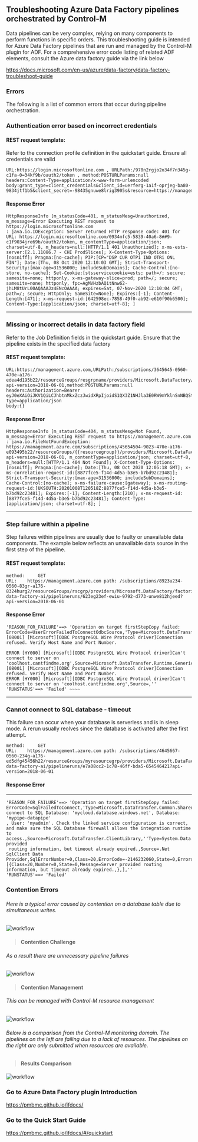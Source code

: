 ## Troubleshooting Azure Data Factory pipelines orchestrated by Control-M
Data pipelines can be very complex, relying on many components to perform functions in specific orders.
This troubleshooting guide is intended for Azure Data Factory pipelines that are run and managed by the Control-M plugin for 
ADF.
For a comprehensive error code listing of related ADF elements, consult the Azure data factory guide via the link below

https://docs.microsoft.com/en-us/azure/data-factory/data-factory-troubleshoot-guide
### Errors
The following is a list of common errors that occur during pipeline orchestration.
### Authentication error based on incorrect credentials
#### REST request template:
Refer to the connection profile definition in the quickstart guide. Ensure all credentials are valid
``` 
URL:https://login.microsoftonline.com , URLPath:/978n2rgjo2o34f7n345g-c1fa-0=34kf9b/oauth2/token , method:POSTURLParams:null
headers:Content-Type=application/x-www-form-urlencoded
body:grant_type=client_credentials&client_id=uerferg-1a1f-oprjeg-ba80-9834jtf1b5&client_secret=-98435gnuwe8lrig3905s&resource=https://management.azure.com/
```
#### Response Error
``` 
HttpResponseInfo [m_statusCode=401, m_statusMesg=Unauthorized, m_message=Error Executing REST request to https://login.microsoftonline.com 
: java.io.IOException: Server returned HTTP response code: 401 for URL: https://login.microsoftonline.com/0934mfc5-5839-40a6-8##9-c1f9034jre69b/oauth2/token, m_contentType=application/json; charset=utf-8, m_headers=null:[HTTP/1.1 401 Unauthorized]; x-ms-ests-server:[2.1.11086.7 - CHI ProdSlices]; X-Content-Type-Options:[nosniff]; Pragma:[no-cache]; P3P:[CP="DSP CUR OTPi IND OTRi ONL FIN"]; Date:[Thu, 08 Oct 2020 12:10:03 GMT]; Strict-Transport-Security:[max-age=31536000; includeSubDomains]; Cache-Control:[no-store, no-cache]; Set-Cookie:[stsservicecookie=ests; path=/; secure; samesite=none; httponly, x-ms-gateway-slice=prod; path=/; secure; samesite=none; httponly, fpc=AgMVHzbAQitNnw62-jhLM8tUrL00AQAAAJz4ENcOAAAA; expires=Sat, 07-Nov-2020 12:10:04 GMT; path=/; secure; HttpOnly; SameSite=None]; Expires:[-1]; Content-Length:[471]; x-ms-request-id:[642598ec-7858-49f0-ab92-e610f90b6500]; Content-Type:[application/json; charset=utf-8]; ]
```
-------------------------------------------
### Missing or incorrect details in data factory field
Refer to the Job Definition fields in the quickstart guide. Ensure that the pipeline exists in the specified data factory
#### REST request template:
``` 
URL:https://management.azure.com,URLPath:/subscriptions/3645645-0560-470e-a176-edea4d195b22/resourceGroups/resgrpname/providers/Microsoft.DataFactory/factories/factoryname/pipelines/bla/createRun?api-version=2018-06-01,method:POSTURLParams:null
headers:Authorization=Bearer eyJ0eXAiOiJKV1QiLCJhbtnMkxZczJwidXRpIjoidS1QX3Z1NHJla3E0RW9mYklnSnNBQSt6pIcP16Izhf3ChDTB5GzA4tB6j0A&Content-Type=application/json
body:{}
```
#### Response Error
```
HttpResponseInfo [m_statusCode=404, m_statusMesg=Not Found, m_message=Error Executing REST request to https://management.azure.com 
: java.io.FileNotFoundException: https://management.azure.com/subscriptions/45654504-9023-470e-a176-e093495b22/resourceGroups/{{resourcegroup}}/providers/Microsoft.DataFactory/factories/bla/pipelines/bla/createRun?api-version=2018-06-01, m_contentType=application/json; charset=utf-8, m_headers=null:[HTTP/1.1 404 Not Found]; X-Content-Type-Options:[nosniff]; Pragma:[no-cache]; Date:[Thu, 08 Oct 2020 12:05:18 GMT]; x-ms-correlation-request-id:[8877fce5-f14d-4d5a-b3e5-b7bd92c23481]; Strict-Transport-Security:[max-age=31536000; includeSubDomains]; Cache-Control:[no-cache]; x-ms-failure-cause:[gateway]; x-ms-routing-request-id:[UKSOUTH:20201008T120518Z:8877fce5-f14d-4d5a-b3e5-b7bd92c23481]; Expires:[-1]; Content-Length:[210]; x-ms-request-id:[8877fce5-f14d-4d5a-b3e5-b7bd92c23481]; Content-Type:[application/json; charset=utf-8]; ]
```
-------------------------------------------
### Step failure within a pipeline
Step failures within pipelines are usually due to faulty or unavailable data components.
The example below reflects an unavailable data source in the first step of the pipeline.
#### REST request template:
```
method: 	GET
URL: 	https://management.azure.com path: /subscriptions/8923u234-0560-83gr-a176-8324hurg2/resourceGroups/rscgrp/providers/Microsoft.DataFactory/factories/my-data-factory-ai/pipelineruns/623eg23ef-ewiu-9792-d773-unwe812hjeed?api-version=2018-06-01
```
#### Response Error
```
'REASON_FOR_FAILURE'==> 'Operation on target firstStepCopy failed: ErrorCode=UserErrorFailedToConnectOdbcSource,'Type=Microsoft.DataTransfer.Common.Shared.HybridDeliveryException,Message=ERROR [08001] [Microsoft][ODBC PostgreSQL Wire Protocol driver]Connection refused. Verify Host Name and Port Number.

ERROR [HY000] [Microsoft][ODBC PostgreSQL Wire Protocol driver]Can't connect to server on 'coolhost.cantfindme.org',Source=Microsoft.DataTransfer.Runtime.GenericOdbcConnectors,''Type=System.Data.Odbc.OdbcException,Message=ERROR [08001] [Microsoft][ODBC PostgreSQL Wire Protocol driver]Connection refused. Verify Host Name and Port Number.
ERROR [HY000] [Microsoft][ODBC PostgreSQL Wire Protocol driver]Can't connect to server on 'coolhost.cantfindme.org',Source=,'' 
'RUNSTATUS'==> 'Failed' ~~~~
```
-------------------------------------------
### Cannot connect to SQL database - timeout
This failure can occur when your database is serverless and is in sleep mode. A rerun usually reolves since the database is activated after the first attempt.
```
method: 	GET
URL: 	https://management.azure.com path: /subscriptions/4645667-0560-234g-a176-ed5dfg45456h22/resourceGroups/myresourcegrp/providers/Microsoft.DataFactory/factories/my-data-factory-ai/pipelineruns/e7a08cc2-1c78-46ff-bda5-654546421?api-version=2018-06-01
```
#### Response Error
----------------------------
```
'REASON_FOR_FAILURE'==> 'Operation on target firstStepCopy failed: ErrorCode=SqlFailedToConnect,'Type=Microsoft.DataTransfer.Common.Shared.HybridDeliveryException,Message=Cannot connect to SQL Database: 'mycloud.database.windows.net', Database: 'mypipe-datapipe'
, User: 'myadmin'. Check the linked service configuration is correct, and make sure the SQL Database firewall allows the integration runtime to access.,Source=Microsoft.DataTransfer.ClientLibrary,''Type=System.Data.SqlClient.SqlException,Message=Server provided
 routing information, but timeout already expired.,Source=.Net SqlClient Data Provider,SqlErrorNumber=0,Class=20,ErrorCode=-2146232060,State=0,Errors=[{Class=20,Number=0,State=0,Message=Server provided routing information, but timeout already expired.,},],'' 
'RUNSTATUS'==> 'Failed' 
```
 ### Contention Errors
 ###### Here is a typical error caused by contention on a database table due to simultaneous writes.  

![workflow](./images/pipelinetimeout.png)

  > #### Contention Challenge
 ###### As a result there are unnecessary pipeline failures

![workflow](./images/pipelinecontention.png)

  > #### Contention Management  

 ###### This can be managed with Control-M resource management  

![workflow](./images/aznocontention.png)

 ###### Below is a comparison from the Control-M monitoring domain. The pipelines on the left are failing due to a lack of resources. The pipelines on the right are only submitted when resources are available.

  > #### Results Comparison

 ![workflow](./images/contentionmanagement.png)

### Go to Azure Data Factory plugin Introduction
https://pmbmc.github.io/ifdocs/
### Go to the Quick Start Guide
https://pmbmc.github.io/ifdocs/#/quickstart